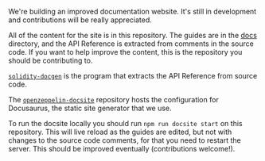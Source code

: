 We're building an improved documentation website. It's still in development and
contributions will be really appreciated.

All of the content for the site is in this repository. The guides are in the
[docs](/docs) directory, and the API Reference is extracted from comments in
the source code. If you want to help improve the content, this is the
repository you should be contributing to.

[`solidity-docgen`](https://github.com/OpenZeppelin/solidity-docgen) is the
program that extracts the API Reference from source code.

The [`openzeppelin-docsite`](https://github.com/OpenZeppelin/openzeppelin-docsite)
repository hosts the configuration for Docusaurus, the static site generator
that we use.

To run the docsite locally you should run `npm run docsite start` on this
repository. This will live reload as the guides are edited, but not with
changes to the source code comments, for that you need to restart the server.
This should be improved eventually (contributions welcome!).
